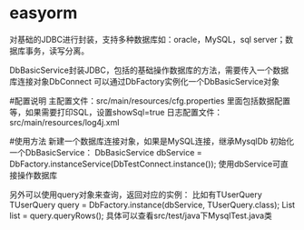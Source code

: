 # easyorm
对基础的JDBC进行封装，支持多种数据库如：oracle，MySQL，sql server；数据库事务，读写分离。

DbBasicService封装JDBC，包括的基础操作数据库的方法，需要传入一个数据库连接对象DbConnect
可以通过DbFactory实例化一个DbBasicService对象

#配置说明
主配置文件：src/main/resources/cfg.properties
里面包括数据配置等，如果需要打印SQL，设置showSql=true
日志配置文件：src/main/resources/log4j.xml

#使用方法
新建一个数据库连接对象，如果是MySQL连接，继承MysqlDb
初始化一个DbBasicService：
DbBasicService dbService = DbFactory.instanceService(DbTestConnect.instance());
使用dbService可直接操作数据库

另外可以使用query对象来查询，返回对应的实例：
比如有TUserQuery
TUserQuery query = DbFactory.instance(dbService, TUserQuery.class);
List<TUserRowData> list = query.queryRows();
具体可以查看src/test/java下MysqlTest.java类
